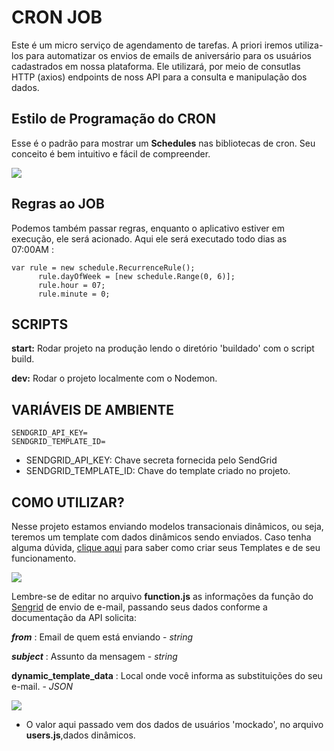 # CRON JOB 

Este é um micro serviço de agendamento de tarefas. A priori iremos utiliza-los para automatizar os envios de emails de aniversário para os usuários cadastrados em nossa plataforma. Ele utilizará, por meio de consutlas HTTP (axios) endpoints de noss API para a consulta e manipulação dos dados.

## Estilo de Programação do CRON

Esse é o padrão para mostrar um **Schedules** nas bibliotecas de cron. Seu conceito é bem intuitivo e fácil de compreender.

![](https://i.imgur.com/kg9hzDa.png)


## Regras ao JOB

Podemos também passar regras, enquanto o aplicativo estiver em execução, ele será acionado. Aqui ele será executado todo dias as 07:00AM :

    var rule = new schedule.RecurrenceRule();
          rule.dayOfWeek = [new schedule.Range(0, 6)];
          rule.hour = 07;
          rule.minute = 0;
    
## SCRIPTS

**start:** Rodar projeto na produção lendo o diretório 'buildado' com o script build.

**dev:** Rodar o projeto localmente com o Nodemon.


## **VARIÁVEIS DE AMBIENTE**
```
SENDGRID_API_KEY=
SENDGRID_TEMPLATE_ID=
```

- SENDGRID_API_KEY: Chave secreta fornecida pelo SendGrid 
- SENDGRID_TEMPLATE_ID: Chave do template criado no projeto.

## **COMO UTILIZAR?**

Nesse projeto estamos enviando modelos transacionais dinâmicos, ou seja, teremos um template com dados dinâmicos sendo enviados. Caso tenha alguma dúvida, [clique aqui](https://sendgrid.com/blog/how-to-use-sendgrids-dynamic-templates-for-your-transactional-emails/ "clique aqui") para saber como criar seus Templates e de seu funcionamento. 

![](https://i.imgur.com/iuqtzAZ.png)

Lembre-se de editar no arquivo **function.js** as informações da função do [Sengrid](https://sendgrid.com/docs/for-developers/sending-email/v3-nodejs-code-example/ "Sengrid") de envio de e-mail, passando seus dados conforme a documentação da API solicita:

***from*** : Email de quem está enviando - *string*

***subject*** : Assunto da mensagem - *string*

**dynamic_template_data** : Local onde você informa as substituições do seu e-mail. - *JSON*

![](https://i.imgur.com/I0Gbbvr.png)

- O valor aqui passado vem dos dados de usuários 'mockado', no arquivo **users.js**,dados dinâmicos.
